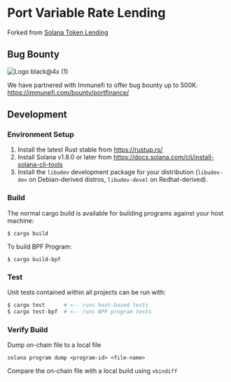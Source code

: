 # Port Variable Rate Lending

Forked from [Solana Token Lending](https://github.com/solana-labs/solana-program-library/)

## Bug Bounty

![Logo black@4x (1)](https://user-images.githubusercontent.com/9982417/149652968-819cbc9e-06b7-41fe-b0d3-aa016843b570.png)

We have partnered with Immunefi to offer bug bounty up to 500K:
https://immunefi.com/bounty/portfinance/

## Development

### Environment Setup

1. Install the latest Rust stable from https://rustup.rs/
2. Install Solana v1.8.0 or later from https://docs.solana.com/cli/install-solana-cli-tools
3. Install the `libudev` development package for your distribution (`libudev-dev` on Debian-derived distros, `libudev-devel` on Redhat-derived).

### Build

The normal cargo build is available for building programs against your host machine:
```
$ cargo build
```

To build BPF Program:
```
$ cargo build-bpf
```

### Test

Unit tests contained within all projects can be run with:
```bash
$ cargo test      # <-- runs host-based tests
$ cargo test-bpf  # <-- runs BPF program tests
```


### Verify Build
Dump on-chain file to a local file
```
solana program dump <program-id> <file-name>
```
Compare the on-chain file with a local build using `vbindiff`




